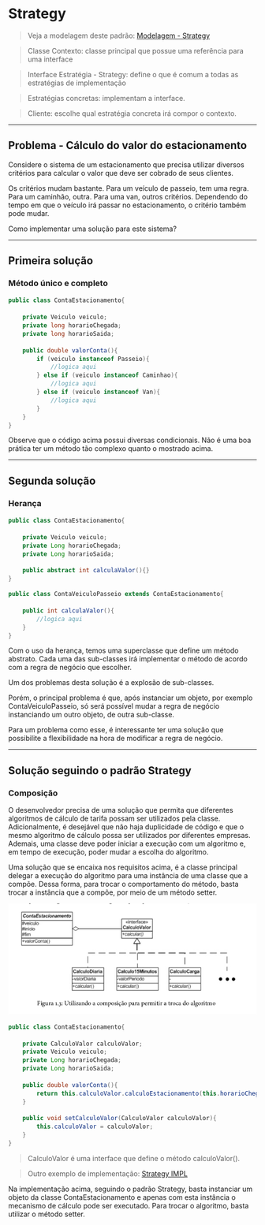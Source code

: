 # Strategy

> Veja a modelagem deste padrão: [Modelagem - Strategy](/imagens/img02.png)

> Classe Contexto: classe principal que possue uma referência para uma interface

> Interface Estratégia - Strategy: define o que é comum a todas as estratégias de implementação

> Estratégias concretas: implementam a interface.

> Cliente: escolhe qual estratégia concreta irá compor o contexto.

---
## Problema - Cálculo do valor do estacionamento

Considere o sistema de um estacionamento que precisa utilizar
diversos critérios para calcular o valor que deve ser cobrado de seus clientes.

Os critérios mudam bastante. Para um veículo de passeio, tem uma regra.
Para um caminhão, outra. Para uma van, outros critérios. Dependendo do tempo em que 
o veículo irá passar no estacionamento, o critério também pode mudar.

Como implementar uma solução para este sistema?

---
## Primeira solução
### Método único e completo

```java
public class ContaEstacionamento{
    
    private Veiculo veiculo;
    private long horarioChegada;
    private long horarioSaida;
    
    public double valorConta(){
        if (veiculo instanceof Passeio){
            //logica aqui
        } else if (veiculo instanceof Caminhao){
            //logica aqui
        } else if (veiculo instanceof Van){
            //logica aqui
        }
    }
}
```

Observe que o código acima possui diversas condicionais.
Não é uma boa prática ter um método tão complexo quanto o mostrado acima.


---
## Segunda solução
### Herança

```java
public class ContaEstacionamento{
    
    private Veiculo veiculo;
    private Long horarioChegada;
    private Long horarioSaida;
    
    public abstract int calculaValor(){}
}
```

```java
public class ContaVeiculoPasseio extends ContaEstacionamento{
    
    public int calculaValor(){
        //logica aqui
    }
}
```

Com o uso da herança, temos uma superclasse que define um método abstrato.
Cada uma das sub-classes irá implementar o método de acordo com a regra de negócio que escolher.

Um dos problemas desta solução é a explosão de sub-classes.

Porém, o principal problema é que, após instanciar um objeto, por exemplo ContaVeiculoPasseio,
só será possível mudar a regra de negócio instanciando um outro objeto, de outra sub-classe.

Para um problema como esse, é interessante ter uma solução que possibilite a flexibilidade na hora de modificar
a regra de negócio.


---
## Solução seguindo o padrão Strategy
### Composição

O desenvolvedor precisa de uma solução que permita que diferentes algoritmos
de cálculo de tarifa possam ser utilizados pela classe. Adicionalmente, é desejável que não haja duplicidade de código
e que o mesmo algoritmo de cálculo possa ser utilizados por diferentes empresas. Ademais, uma classe deve poder iniciar
a execução com um algoritmo e, em tempo de execução, poder mudar a escolha do algoritmo.

Uma solução que se encaixa nos requisitos acima, é a classe principal delegar a execução do algoritmo
para uma instância de uma classe que a compõe. Dessa forma, para trocar o comportamento do método,
basta trocar a instância que a compõe, por meio de um método setter.

![img01](/imagens/img01.png)

```java
public class ContaEstacionamento{
    
    private CalculoValor calculoValor;
    private Veiculo veiculo;
    private Long horarioChegada;
    private Long horarioSaida;
    
    public double valorConta(){
        return this.calculoValor.calculoEstacionamento(this.horarioChegada, this.horarioSaida, this.veiculo);
    }
    
    public void setCalculoValor(CalculoValor calculoValor){
        this.calculoValor = calculoValor;
    }
}
```

> CalculoValor é uma interface que define o método calculoValor().

> Outro exemplo de implementação: [Strategy IMPL](/comportamentais/strategy/impl)

Na implementação acima, seguindo o padrão Strategy, basta instanciar um objeto da classe ContaEstacionamento e apenas com
esta instância o mecanismo de cálculo pode ser executado. Para trocar o algoritmo, basta utilizar o método setter.
